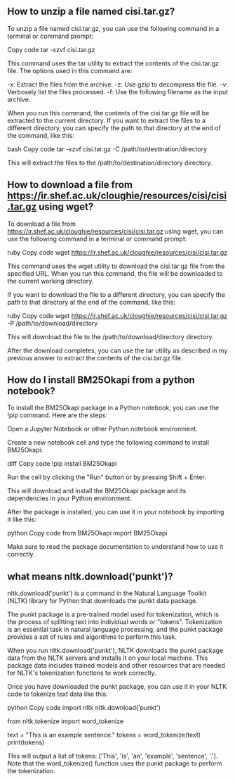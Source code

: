 How to unzip a file named cisi.tar.gz?
--------------------------
To unzip a file named cisi.tar.gz, you can use the following command in a terminal or command prompt:

Copy code
tar -xzvf cisi.tar.gz


This command uses the tar utility to extract the contents of the cisi.tar.gz file. The options used in this command are:

-x: Extract the files from the archive.
-z: Use gzip to decompress the file.
-v: Verbosely list the files processed.
-f: Use the following filename as the input archive.

When you run this command, the contents of the cisi.tar.gz file will be extracted to the current directory. If you want to extract the files to a different directory, you can specify the path to that directory at the end of the command, like this:

bash
Copy code
tar -xzvf cisi.tar.gz -C /path/to/destination/directory


This will extract the files to the /path/to/destination/directory directory.


How to download a file from https://ir.shef.ac.uk/cloughie/resources/cisi/cisi.tar.gz using wget?
--------------------------
To download a file from https://ir.shef.ac.uk/cloughie/resources/cisi/cisi.tar.gz using wget, you can use the following command in a terminal or command prompt:

ruby
Copy code
wget https://ir.shef.ac.uk/cloughie/resources/cisi/cisi.tar.gz


This command uses the wget utility to download the cisi.tar.gz file from the specified URL. When you run this command, the file will be downloaded to the current working directory.

If you want to download the file to a different directory, you can specify the path to that directory at the end of the command, like this:

ruby
Copy code
wget https://ir.shef.ac.uk/cloughie/resources/cisi/cisi.tar.gz -P /path/to/download/directory


This will download the file to the /path/to/download/directory directory.

After the download completes, you can use the tar utility as described in my previous answer to extract the contents of the cisi.tar.gz file.


How do I install BM25Okapi from a python notebook?
--------------------------
To install the BM25Okapi package in a Python notebook, you can use the !pip command. Here are the steps:

Open a Jupyter Notebook or other Python notebook environment.

Create a new notebook cell and type the following command to install BM25Okapi:

diff
Copy code
!pip install BM25Okapi


Run the cell by clicking the "Run" button or by pressing Shift + Enter.

This will download and install the BM25Okapi package and its dependencies in your Python environment.

After the package is installed, you can use it in your notebook by importing it like this:

python
Copy code
from BM25Okapi import BM25Okapi


Make sure to read the package documentation to understand how to use it correctly.


what means nltk.download('punkt')?
--------------------------
nltk.download('punkt') is a command in the Natural Language Toolkit (NLTK) library for Python that downloads the punkt data package.

The punkt package is a pre-trained model used for tokenization, which is the process of splitting text into individual words or "tokens". Tokenization is an essential task in natural language processing, and the punkt package provides a set of rules and algorithms to perform this task.

When you run nltk.download('punkt'), NLTK downloads the punkt package data from the NLTK servers and installs it on your local machine. This package data includes trained models and other resources that are needed for NLTK's tokenization functions to work correctly.

Once you have downloaded the punkt package, you can use it in your NLTK code to tokenize text data like this:

python
Copy code
import nltk
nltk.download('punkt')

from nltk.tokenize import word_tokenize

text = "This is an example sentence."
tokens = word_tokenize(text)
print(tokens)


This will output a list of tokens: ['This', 'is', 'an', 'example', 'sentence', '.']. Note that the word_tokenize() function uses the punkt package to perform the tokenization.
